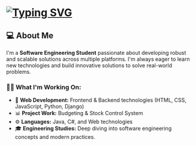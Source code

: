 # [![Typing SVG](https://readme-typing-svg.herokuapp.com?font=Fira+Code&size=25&pause=1000&color=F7F7F7&width=437&lines=%F0%9F%91%8B+Hey+there!+I'm+John+Silverio)](https://git.io/typing-svg)

## 💻 About Me

I'm a **Software Engineering Student** passionate about developing robust and scalable solutions across multiple platforms. I'm always eager to learn new technologies and build innovative solutions to solve real-world problems.

### 👨‍💻 What I'm Working On:

- 🔨 **Web Development:** Frontend & Backend technologies (HTML, CSS, JavaScript, Python, Django)
- 📊 **Project Work:** Budgeting & Stock Control System
- ⚙️ **Languages:** Java, C#, and Web technologies
- 🎓 **Engineering Studies:** Deep diving into software engineering concepts and modern practices.
